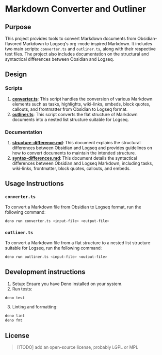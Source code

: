 # Markdown Converter and Outliner

## Purpose

This project provides tools to convert Markdown documents from Obsidian-flavored Markdown to Logseq's org-mode inspired Markdown. It includes two main scripts: `converter.ts` and `outliner.ts`, along with their respective test files. The project also includes documentation on the structural and syntactical differences between Obsidian and Logseq.

## Design

### Scripts

1. **[converter.ts](converter.ts)**: This script handles the conversion of various Markdown elements such as tasks, highlights, wiki-links, embeds, block quotes, callouts, and frontmatter from Obsidian to Logseq format.
2. **[outliner.ts](outliner.ts)**: This script converts the flat structure of Markdown documents into a nested list structure suitable for Logseq.

### Documentation

1. **[structure-difference.md](structure-difference.md)**: This document explains the structural differences between Obsidian and Logseq and provides guidelines on how to convert documents to maintain the intended structure.
2. **[syntax-differences.md](syntax-differences.md)**: This document details the syntactical differences between Obsidian and Logseq Markdown, including tasks, wiki-links, frontmatter, block quotes, callouts, and embeds.

## Usage Instructions

### `converter.ts`

To convert a Markdown file from Obsidian to Logseq format, run the following command:

```sh
deno run converter.ts <input-file> <output-file>
```

### `outliner.ts`

To convert a Markdown file from a flat structure to a nested list structure suitable for Logseq, run the following command:

```sh
deno run outliner.ts <input-file> <output-file>
```

## Development instructions

1. Setup: Ensure you have Deno installed on your system.
2. Run tests:

```sh
deno test
```

3. Linting and formatting:

```sh
deno lint
deno fmt
```

## License

> [!TODO] add an open-source license, probably LGPL or MPL